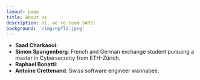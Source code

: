 ```yaml
---
layout: page
title: About Us
description: Hi, we're team SARS!
background: '/img/epfl2.jpeg'
---
```


* **Saad Charkaoui**:
* **Simon Spangenberg**: French and German exchange student pursuing a master in Cybersecurity from ETH-Zürich.
* **Raphael Bonatti**:
* **Antoine Crettenand**: Swiss software engineer wannabee.

